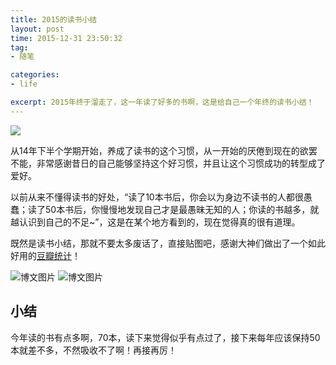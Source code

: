 ```yaml
---
title: 2015的读书小结
layout: post
time: 2015-12-31 23:50:32 
tag:
- 随笔

categories:
- life

excerpt: 2015年终于溜走了，这一年读了好多的书啊，这是给自己一个年终的读书小结！
---
```


<img src="{{ site.post_img }}2015-12-31-read-in-2015 (3).png" />

从14年下半个学期开始，养成了读书的这个习惯，从一开始的厌倦到现在的欲罢不能，非常感谢昔日的自己能够坚持这个好习惯，并且让这个习惯成功的转型成了爱好。

以前从来不懂得读书的好处，“读了10本书后，你会以为身边不读书的人都很愚蠢；读了50本书后，你慢慢地发现自己才是最愚昧无知的人；你读的书越多，就越认识到自己的不足~”，这是在某个地方看到的，现在觉得真的很有道理。

既然是读书小结，那就不要太多废话了，直接贴图吧，感谢大神们做出了一个如此好用的[豆瓣统计](http://readingtaste.com/)！

<img src="{{ site.post_img }}2015-12-31-read-in-2015 (1).png" alt="博文图片"/>

<img src="{{ site.post_img }}2015-12-31-read-in-2015 (2).png" alt="博文图片" />

## 小结

今年读的书有点多啊，70本，读下来觉得似乎有点过了，接下来每年应该保持50本就差不多，不然吸收不了啊！再接再厉！